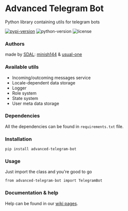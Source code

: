 # Advanced Telegram Bot

Python library containing utils for telegram bots

[![pypi-version](https://img.shields.io/pypi/v/advanced-telegram-bot?style=flat-square)](https://pypi.org/project/advanced-telegram-bot)
![python-version](https://img.shields.io/pypi/pyversions/advanced-telegram-bot?style=flat-square)
![license](https://img.shields.io/pypi/l/advanced-telegram-bot?style=flat-square)

### Authors
made by [SDAL](https://sdal.pw/ "sdal"): 
[minish144](https://github.com/Minish144 "minish144")
& 
[usual-one](https://github.com/usual-one "usual-one")

### Available utils
- Incoming/outcoming messages service
- Locale-dependent data storage
- Logger
- Role system
- State system
- User meta data storage

### Dependencies
All the dependencies can be found in `requirements.txt` file.

### Installation
```
pip install advanced-telegram-bot
```

### Usage
Just import the class and you're good to go
```
from advanced-telegram-bot import TelegramBot
```

### Documentation & help
Help can be found in our [wiki pages](https://github.com/sdallaboratory/advanced-telegram-bot/wiki).

